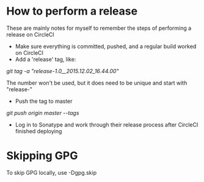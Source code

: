 # How to perform a release

These are mainly notes for myself to remember the steps of performing a release on CircleCI

* Make sure everything is committed, pushed, and a regular build worked on CircleCI
* Add a 'release' tag, like:

*git tag -a "release-1.0__2015.12.02_16.44.00"*

The number won't be used, but it does need to be unique and start with "release-"

* Push the tag to master

*git push origin master --tags*

* Log in to Sonatype and work through their release process after CircleCI finished deploying


# Skipping GPG
To skip GPG locally, use -Dgpg.skip
